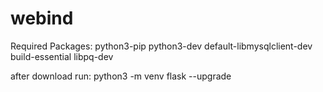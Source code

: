 # webind
Required Packages:
  python3-pip
  python3-dev 
  default-libmysqlclient-dev 
  build-essential 
  libpq-dev
  
  
after download run: python3 -m venv flask --upgrade
